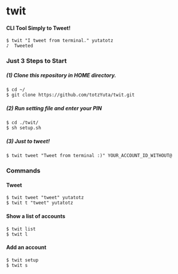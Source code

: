 # twit

#### CLI Tool Simply to Tweet!

```
$ twit "I tweet from terminal." yutatotz
♪  Tweeted
```


### Just 3 Steps to Start

##### (1) Clone this repository in HOME directory.

```
$ cd ~/
$ git clone https://github.com/totzYuta/twit.git
```


##### (2) Run setting file and enter your PIN

```
$ cd ./twit/
$ sh setup.sh
```


##### (3) Just to tweet!

```
$ twit tweet "Tweet from terminal :)" YOUR_ACCOUNT_ID_WITHOUT@
```


### Commands

#### Tweet

```
$ twit tweet "tweet" yutatotz
$ twit t "tweet" yutatotz
```

#### Show a list of accounts

```
$ twit list
$ twit l
```


#### Add an account

```
$ twit setup
$ twit s
```
